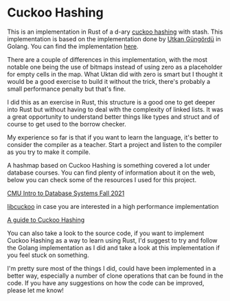 # Cuckoo Hashing

This is an implementation in Rust of a d-ary [cuckoo hashing](https://en.wikipedia.org/wiki/Cuckoo_hashing) with stash. This implementation is based on the implementation done by [Utkan Güngördü](https://github.com/salviati) in Golang. You can find the implementation [here](https://github.com/salviati/cuckoo).

There are a couple of differences in this implementation, with the most notable one being the use of bitmaps instead of using zero as a placeholder for empty cells in the map. What Uktan did with zero is smart but I thought it would be a good exercise to  build it without the trick, there's probably a small performance penalty but that's fine.

I did this as an exercise in Rust, this structure is a good one to get deeper into Rust but without having to deal with the complexity of linked lists. It was a great opportunity to understand better things like types and struct and of course to get used to the borrow checker.

My experience so far is that if you want to learn the language, it's better to consider the compiler as a teacher. Start a project and listen to the compiler as you try to make it compile.

A hashmap based on Cuckoo Hashing is something covered a lot under database courses. You can find plenty of information about it on the web, below you can check some of the resources I used for this project.

[CMU Intro to Database Systems Fall 2021](https://15445.courses.cs.cmu.edu/fall2021/slides/06-hashtables.pdf)

[libcuckoo](https://github.com/efficient/libcuckoo) in case you are interested in a high performance implementation

[A guide to Cuckoo Hashing](https://programming.guide/cuckoo-hashing.html)

You can also take a look to the source code, if you want to implement Cuckoo Hashing as a way to learn using Rust, I'd suggest to try and follow the Golang implementation as I did and take a look at this implementation if you feel stuck on something.

I'm pretty sure most of the things I did, could have been implemented in a better way, especially a number of clone operations that can be found in the code. If you have any suggestions on how the code can be improved, please let me know!
